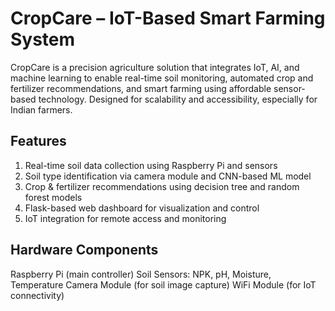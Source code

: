 # CropCare – IoT-Based Smart Farming System

CropCare is a precision agriculture solution that integrates IoT, AI, and machine learning to enable real-time soil monitoring, automated crop and fertilizer recommendations, and smart farming using affordable sensor-based technology. Designed for scalability and accessibility, especially for Indian farmers.

## Features
1. Real-time soil data collection using Raspberry Pi and sensors
2. Soil type identification via camera module and CNN-based ML model
3. Crop & fertilizer recommendations using decision tree and random forest models
4. Flask-based web dashboard for visualization and control
5. IoT integration for remote access and monitoring

## Hardware Components
Raspberry Pi (main controller)
Soil Sensors: NPK, pH, Moisture, Temperature
Camera Module (for soil image capture)
WiFi Module (for IoT connectivity)


